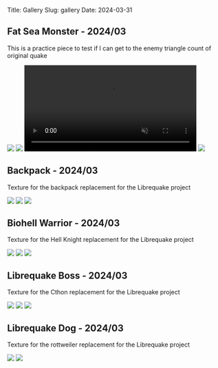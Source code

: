 Title: Gallery
Slug: gallery
Date: 2024-03-31


## Fat Sea Monster - 2024/03

This is a practice piece to test if I can get to the enemy triangle count of original quake

<img src="{static}/static/gallery/faddy_01.png" style="max-height:500px" />

<img src="{static}/static/gallery/faddy_02.png" style="max-height:500px" />

<video controls playsinline autoplay muted loop preload="auto" style="width: 100%; max-width: 400px; height: auto;">
  <source src="{static}/static/gallery/faddy_03.webm" type="video/webm" />
</video>

<img src="{static}/static/gallery/faddy_04.png" style="max-height:500px" />

## Backpack - 2024/03

Texture for the backpack replacement for the Librequake project

<img src="{static}/static/gallery/lqbackpack_03.png" style="max-height:500px" />
<img src="{static}/static/gallery/lqbackpack_02.png" style="max-height:500px" />
<img src="{static}/static/gallery/lqbackpack_01.png" style="max-height:500px" />

## Biohell Warrior - 2024/03

Texture for the Hell Knight replacement for the Librequake project

<img src="{static}/static/gallery/lqbiohell_02.png" style="max-height:500px" />
<img src="{static}/static/gallery/lqbiohell_03.png" style="max-height:500px" />
<img src="{static}/static/gallery/lqbiohell_01.png" style="max-height:500px" />

## Librequake Boss - 2024/03

Texture for the Cthon replacement for the Librequake project

<img src="{static}/static/gallery/lqboss_01.png" style="max-height:500px" />
<img src="{static}/static/gallery/lqboss_02.png" style="max-height:500px" />
<img src="{static}/static/gallery/lqboss_03.png" style="max-height:500px" />

## Librequake Dog - 2024/03

Texture for the rottweiler replacement for the Librequake project

<img src="{static}/static/gallery/lqdog_01.png" style="max-height:500px" />
<img src="{static}/static/gallery/lqdog_02.png" style="max-height:500px" />